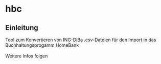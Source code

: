 # hbc
## Einleitung
Tool zum Konvertieren von ING-DiBa .csv-Dateien für den Import in das Buchhaltungsprogamm HomeBank
<br><br>
Weitere Infos folgen
